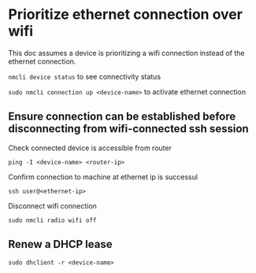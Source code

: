 # Prioritize ethernet connection over wifi

This doc assumes a device is prioritizing a wifi connection instead of the ethernet connection.

`nmcli device status` to see connectivity status

`sudo nmcli connection up <device-name>` to activate ethernet connection

## Ensure connection can be established before disconnecting from wifi-connected ssh session

Check connected device is accessible from router

`ping -I <device-name> <router-ip>`

Confirm connection to machine at ethernet ip is successul

`ssh user@<ethernet-ip>`

Disconnect wifi connection

`sudo nmcli radio wifi off`

## Renew a DHCP lease

`sudo dhclient -r <device-name>`
